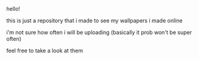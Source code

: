 hello!

this is just a repository that i made to see my wallpapers i made online

i'm not sure how often i will be uploading (basically it prob won't be super often)

feel free to take a look at them

